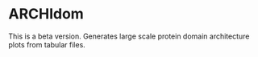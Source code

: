 # ARCHIdom
This is a beta version.
Generates large scale protein domain architecture plots from tabular files. 

